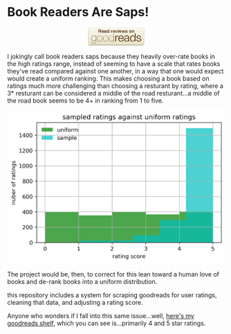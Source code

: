 # Book Readers Are Saps!
<p align="center">
<img src="img/goodreads-badge-read-reviews-a8508f765fac427f58da8ebf9e89721a.png">
</p>

I jokingly call book readers saps because they heavily over-rate books in the high ratings range, instead of seeming to have a scale that rates books they've read compared against one another, in a way that one would expect would create a uniform ranking. This makes choosing a book based on ratings much more challenging than choosing a resturant by rating, where a 3* resturant can be considered a middle of the road resturant...a middle of the road book seems to be 4+ in ranking from 1 to five. 

<p align="left">
<img src="img/hypothesis_graph.png">
</p>

The project would be, then, to correct for this lean toward a human love of books and de-rank books into a uniform distribution. 

this repository includes a system for scraping goodreads for user ratings, cleaning that data, and adjusting a rating score. 




Anyone who wonders if I fall into this same issue...well, [here's my goodreads shelf,](https://www.goodreads.com/review/list/26338733) which you can see is...primarily 4 and 5 star ratings. 
